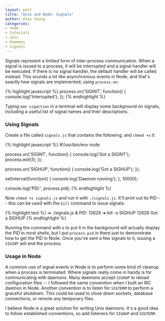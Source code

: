 ```yaml
---
layout: post
title: "Unix and Node: Signals"
author: Alex Young
categories: 
- node
- tutorials
- unix
- daemons
- signals
---
```


Signals represent a limited form of inter-process communication.  When a signal is issued to a process, it will be interrupted and a signal handler will be executed.  If there is no signal handler, the default handler will be called instead.  This sounds a lot like asynchronous events in Node, and that's exactly how signals are implemented; using `process.on`:

{% highlight javascript %}
process.on('SIGINT', function() {
  console.log('Interrupted');
});
{% endhighlight %}

Typing `man sigaction` in a terminal will display some background on signals, including a useful list of signal names and their descriptions.

### Using Signals

Create a file called `signals.js` that contains the following, and `chmod +x` it:

{% highlight javascript %}
#!/usr/bin/env node

process.on('SIGINT', function() {
  console.log('Got a SIGINT');
  process.exit(1);
});

process.on('SIGHUP', function() {
  console.log('Got a SIGHUP');
});

setInterval(function() {
    console.log('Daemon running');
}, 10000);

console.log('PID:', process.pid);
{% endhighlight %}

Now `chmod +x signals.js` and run it with `./signals.js`.  It'll print out its PID -- this can be used with the `kill` command to issue signals:

{% highlight text %}
➜ ./signals.js &
PID: 12626
➜ kill -s SIGHUP 12626
Got a SIGHUP
{% endhighlight %}

Running the command with `&` to put it in the background will actually display the PID in most shells, but I put `process.pid` in there just to demonstrate how to get the PID in Node.  Once you've sent a few signals to it, issuing a `SIGINT` will end the process.

### Usage in Node

A common use of signal events in Node is to perform some kind of cleanup when a process is terminated.  Where signals really come in handy is for communicating with daemons.  Many daemons accept `SIGHUP` to reload configuration files -- I followed the same convention when I built an IRC daemon in Node.  Another convention is to listen for `SIGTERM` to perform a graceful shutdown.  This could be used to close down sockets, database connections, or remote any temporary files.

I believe Node is a great solution for writing Unix daemons.  It's a good idea to follow established conventions, so add listeners for `SIGHUP` and `SIGTERM`.
